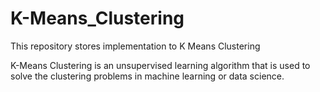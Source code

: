 # K-Means_Clustering
This repository stores implementation to K Means Clustering

K-Means Clustering is an unsupervised learning algorithm that is used to solve the clustering problems in machine learning or data science. 
